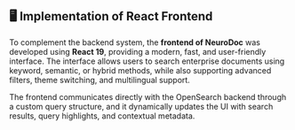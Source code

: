 ## 🖥️ Implementation of React Frontend

To complement the backend system, the **frontend of NeuroDoc** was developed using **React 19**, providing a modern, fast, and user-friendly interface. The interface allows users to search enterprise documents using keyword, semantic, or hybrid methods, while also supporting advanced filters, theme switching, and multilingual support.

The frontend communicates directly with the OpenSearch backend through a custom query structure, and it dynamically updates the UI with search results, query highlights, and contextual metadata.
